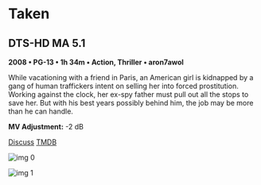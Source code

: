 # Taken

## DTS-HD MA 5.1

**2008 • PG-13 • 1h 34m • Action, Thriller • aron7awol**

While vacationing with a friend in Paris, an American girl is kidnapped by a gang of human traffickers intent on selling her into forced prostitution. Working against the clock, her ex-spy father must pull out all the stops to save her. But with his best years possibly behind him, the job may be more than he can handle.

**MV Adjustment:** -2 dB

[Discuss](https://www.avsforum.com/threads/bass-eq-for-filtered-movies.2995212/post-57554168)  [TMDB](8681)

![img 0](https://i.imgur.com/lchrhRC.jpg)

![img 1](https://i.imgur.com/3aJqkYd.jpg)

